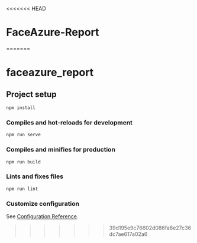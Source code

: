 <<<<<<< HEAD
# FaceAzure-Report
=======
# faceazure_report

## Project setup
```
npm install
```

### Compiles and hot-reloads for development
```
npm run serve
```

### Compiles and minifies for production
```
npm run build
```

### Lints and fixes files
```
npm run lint
```

### Customize configuration
See [Configuration Reference](https://cli.vuejs.org/config/).
>>>>>>> 39d195e9c76602d086fa8e27c36dc7ae617a02a6
